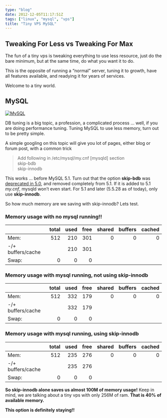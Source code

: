 ```yaml
---
type: "blog"
date: 2012-12-05T11:17:51Z
tags: ["linux", "mysql", "vps"]
title: "Tiny VPS MySQL"
---
```

<!--more-->

## Tweaking For Less vs Tweaking For Max

The fun of a tiny vps is tweaking everything to use less resource, just do the bare minimum, but at the same time, do what you want it to do.

This is the opposite of running a “normal” server, tuning it to growth, have all features available, and readying it for years of services.

Welcome to a tiny world.

## MySQL

[![MySQL](https://i0.wp.com/www.mysql.com/common/logos/logo-mysql-110x57.png?resize=110%2C57 "MySQL")](http://mysql.com/)

DB tuning is a big topic, a profession, a complicated process … well, if you are doing performance tuning. Tuning MySQL to use less memory, turn out to be pretty simple.

A simple googling on this topic will give you lot of pages, either blog or forum post, with a common trick

> Add following in /etc/mysql/my.cnf [mysqld] section  
> skip-bdb  
> skip-innodb

This works … before MySQL 5.1. Turn out that the option **skip-bdb** was [deprecated in 5.0](http://bugs.mysql.com/bug.php?id=50336), and removed completely from 5.1. If it is added to 5.1 *my.cnf*, mysqld won’t even start. For 5.1 and later (5.5.28 as of today), only use **skip-innodb**.

So how much memory are we saving with skip-innodb? Lets test.

### Memory usage with no mysql running!!

||total|used|free|shared|buffers|cached|
|---|---:|---:|---:|---:|---:|---:|
|Mem:|512|210|301|0|0|0|
|-/+ buffers/cache||210|301|
|Swap:|0|0|0|

### Memory usage with mysql running, not using skip-innodb

||total|used|free|shared|buffers|cached|
|---|---:|---:|---:|---:|---:|---:|
|Mem:|512|332|179|0|0|0|
|-/+ buffers/cache||332|179|
|Swap:|0|0|0|

### Memory usage with mysql running, using skip-innodb

||total|used|free|shared|buffers|cached|
|---|---:|---:|---:|---:|---:|---:|
|Mem:|512|235|276|0|0|0|
|-/+ buffers/cache||235|276|
|Swap:|0|0|0|

**So skip-innodb alone saves us almost 100M of memory usage!** Keep in mind, we are talking about a tiny vps with only 256M of ram. **That is 40% of available memory.**

**This option is definitely staying!!**
